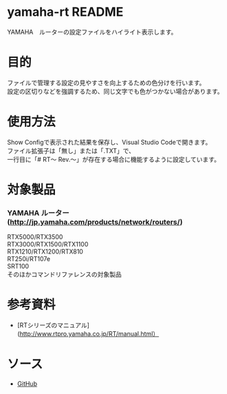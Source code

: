# yamaha-rt README
YAMAHA　ルーターの設定ファイルをハイライト表示します。

# 目的
ファイルで管理する設定の見やすさを向上するための色分けを行います。  
設定の区切りなどを強調するため、同じ文字でも色がつかない場合があります。

# 使用方法
Show Configで表示された結果を保存し、Visual Studio Codeで開きます。  
ファイル拡張子は「無し」または「.TXT」で、  
一行目に「# RT～ Rev.～」が存在する場合に機能するように設定しています。

# 対象製品
### YAMAHA ルーター(http://jp.yamaha.com/products/network/routers/)  
 RTX5000/RTX3500  
 RTX3000/RTX1500/RTX1100  
 RTX1210/RTX1200/RTX810  
 RT250i/RT107e  
 SRT100  
 そのほかコマンドリファレンスの対象製品

# 参考資料
* [RTシリーズのマニュアル](http://www.rtpro.yamaha.co.jp/RT/manual.html）

# ソース
* [GitHub](https://github.com/hrst-jp/vscode.yamahart)